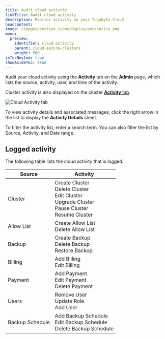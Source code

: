 ```yaml
---
title: Audit cloud activity
linkTitle: Audit cloud activity
description: Monitor activity on your Yugabyte Cloud.
headcontent:
image: /images/section_icons/deploy/enterprise.png
menu:
  preview:
    identifier: cloud-activity
    parent: cloud-secure-clusters
    weight: 500
isTocNested: true
showAsideToc: true
---
```


Audit your cloud activity using the **Activity** tab on the **Admin** page, which lists the source, activity, user, and time of the activity.

Cluster activity is also displayed on the cluster [**Activity** tab](../../cloud-monitor/monitor-activity).

![Cloud Activity tab](/images/yb-cloud/cloud-admin-activity.png)

To view activity details and associated messages, click the right arrow in the list to display the **Activity Details** sheet.

To filter the activity list, enter a search term. You can also filter the list by Source, Activity, and Date range.

## Logged activity

The following table lists the cloud activity that is logged.

| Source | Activity |
| --- | --- |
| Cluster | Create Cluster<br>Delete Cluster<br>Edit Cluster<br>Upgrade Cluster<br>Pause Cluster<br>Resume Cluster |
| Allow List | Create Allow List<br>Delete Allow List |
| Backup | Create Backup<br>Delete Backup<br>Restore Backup |
| Billing | Add Billing<br>Edit Billing |
| Payment | Add Payment<br>Edit Payment<br>Delete Payment |
| Users | Remove User<br>Update Role<br>Add User<!-- <br>Activate user -->|
| Backup Schedule | Add Backup Schedule<br>Edit Backup Schedule<br>Delete Backup Schedule |

